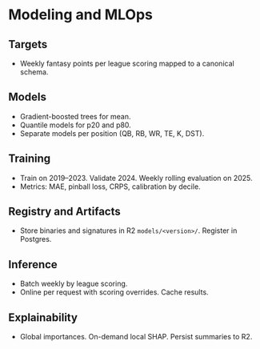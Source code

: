 # Modeling and MLOps

## Targets
- Weekly fantasy points per league scoring mapped to a canonical schema.

## Models
- Gradient-boosted trees for mean.
- Quantile models for p20 and p80.
- Separate models per position (QB, RB, WR, TE, K, DST).

## Training
- Train on 2019–2023. Validate 2024. Weekly rolling evaluation on 2025.
- Metrics: MAE, pinball loss, CRPS, calibration by decile.

## Registry and Artifacts
- Store binaries and signatures in R2 `models/<version>/`. Register in Postgres.

## Inference
- Batch weekly by league scoring.
- Online per request with scoring overrides. Cache results.

## Explainability
- Global importances. On-demand local SHAP. Persist summaries to R2.
